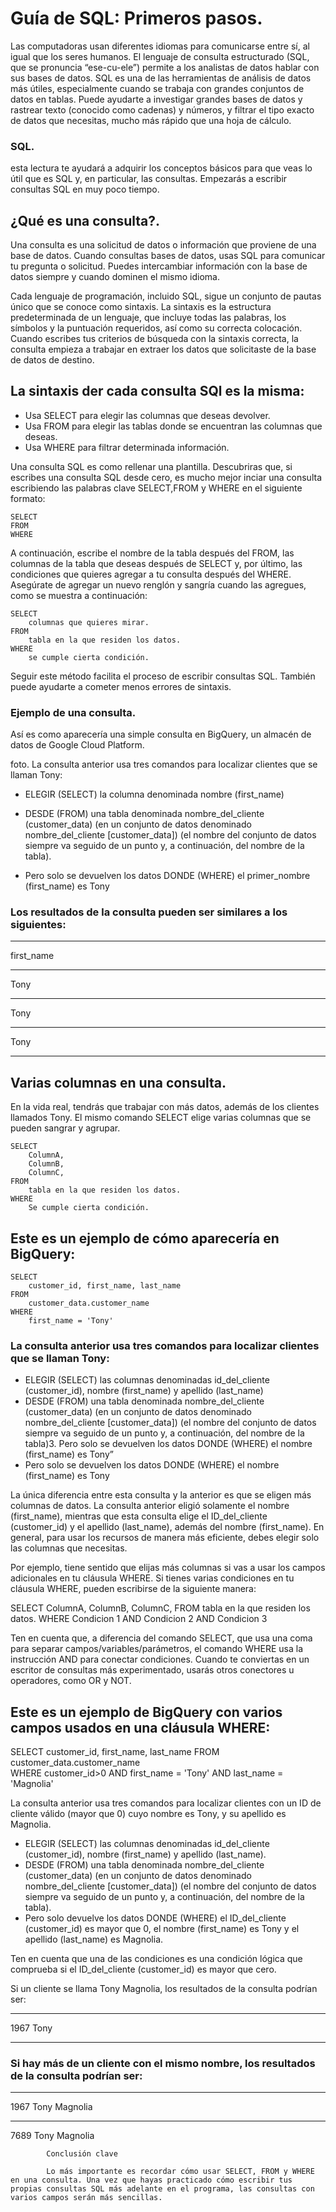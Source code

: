 # Guía de SQL: Primeros pasos. 

Las computadoras usan diferentes idiomas para comunicarse entre sí, al igual que los seres humanos. El lenguaje de consulta estructurado (SQL, que se pronuncia “ese-cu-ele”) permite a los analistas de datos hablar con sus bases de datos. SQL es una de las herramientas de análisis de datos más útiles, especialmente cuando se trabaja con grandes conjuntos de datos en tablas. Puede ayudarte a investigar grandes bases de datos y rastrear texto (conocido como cadenas) y números, y filtrar el tipo exacto de datos que necesitas, mucho más rápido que una hoja de cálculo. 

### SQL.

esta lectura te ayudará a adquirir los conceptos básicos para que veas lo útil que es SQL y, en particular, las consultas. Empezarás a escribir consultas SQL en muy poco tiempo.

## ¿Qué es una consulta?.

Una consulta es una solicitud de datos o información que proviene de una base de datos. Cuando consultas bases de datos, usas SQL para comunicar tu pregunta o solicitud. Puedes intercambiar información con la base de datos siempre y cuando dominen el mismo idioma.

Cada lenguaje de programación, incluido SQL, sigue un conjunto de pautas único que se conoce como sintaxis. La sintaxis es la estructura predeterminada de un lenguaje, que incluye todas las palabras, los símbolos y la puntuación requeridos, así como su correcta colocación. Cuando escribes tus criterios de búsqueda con la sintaxis correcta, la consulta empieza a trabajar en extraer los datos que solicitaste de la base de datos de destino.

## La sintaxis der cada consulta SQl es la misma:

- Usa SELECT para elegir las columnas que deseas devolver.
- Usa FROM para elegir las tablas donde se encuentran las columnas que deseas.
- Usa WHERE para filtrar determinada información.

Una consulta SQL es como rellenar una plantilla. Descubriras que, si escribes una consulta SQL desde cero, es mucho mejor inciar una consulta escribiendo las palabras clave SELECT,FROM y WHERE en el siguiente formato:

    SELECT
    FROM
    WHERE

A continuación, escribe el nombre de la tabla después del FROM, las columnas de la tabla que deseas después de SELECT y, por último, las condiciones que quieres agregar a tu consulta después del WHERE. Asegúrate de agregar un nuevo renglón y sangría cuando las agregues, como se muestra a continuación:

    SELECT
        columnas que quieres mirar.
    FROM
        tabla en la que residen los datos.
    WHERE
        se cumple cierta condición.

Seguir este método facilita el proceso de escribir consultas SQL. También puede ayudarte a cometer menos errores de sintaxis.
### Ejemplo de una consulta.

Así es como aparecería una simple consulta en BigQuery, un almacén de datos de Google Cloud Platform.

foto.
La consulta anterior usa tres comandos para localizar clientes que se llaman Tony:

- ELEGIR (SELECT) la columna denominada nombre (first_name)

- DESDE (FROM) una tabla denominada nombre_del_cliente (customer_data) (en un conjunto de datos denominado nombre_del_cliente [customer_data]) (el nombre del conjunto de datos siempre va seguido de un punto y, a continuación, del nombre de la tabla).

- Pero solo se devuelven los datos DONDE (WHERE) el primer_nombre (first_name) es Tony

### Los resultados de la consulta pueden ser similares a los siguientes:

___ 
first_name
___
Tony
___
Tony
___
Tony
___

## Varias columnas en una consulta.

En la vida real, tendrás que trabajar con más datos, además de los clientes llamados Tony. El mismo comando SELECT elige varias columnas que se pueden sangrar y agrupar.

    SELECT
        ColumnA,
        ColumnB,
        ColumnC,
    FROM
        tabla en la que residen los datos.
    WHERE
        Se cumple cierta condición.

## Este es un ejemplo de cómo aparecería en BigQuery:

    SELECT 
        customer_id, first_name, last_name 
    FROM 
        customer_data.customer_name 
    WHERE 
        first_name = 'Tony'

### La consulta anterior usa tres comandos para localizar clientes que se llaman Tony:

- ELEGIR (SELECT) las columnas denominadas id_del_cliente (customer_id), nombre (first_name) y apellido (last_name)
- DESDE (FROM) una tabla denominada nombre_del_cliente (customer_data) (en un conjunto de datos denominado nombre_del_cliente [customer_data]) (el nombre del conjunto de datos siempre va seguido de un punto y, a continuación, del nombre de la tabla)3. Pero solo se devuelven los datos DONDE (WHERE) el nombre (first_name) es Tony”
-  Pero solo se devuelven los datos DONDE (WHERE) el nombre (first_name) es Tony

La única diferencia entre esta consulta y la anterior es que se eligen más columnas de datos. La consulta anterior eligió solamente el nombre (first_name), mientras que esta consulta elige el ID_del_cliente (customer_id) y el apellido (last_name), además del nombre (first_name). En general, para usar los recursos de manera más eficiente, debes elegir solo las columnas que necesitas. 

Por ejemplo, tiene sentido que elijas más columnas si vas a usar los campos adicionales en tu cláusula WHERE. Si tienes varias condiciones en tu cláusula WHERE, pueden escribirse de la siguiente manera:

SELECT
    ColumnA,
    ColumnB,
    ColumnC,
FROM
    tabla en la que residen los datos.
WHERE
    Condicion 1
    AND Condicion 2
    AND Condicion 3 

Ten en cuenta que, a diferencia del comando SELECT, que usa una coma para separar campos/variables/parámetros, el comando WHERE usa la instrucción AND para conectar condiciones. Cuando te conviertas en un escritor de consultas más experimentado, usarás otros conectores u operadores, como OR y NOT. 

## Este es un ejemplo de BigQuery con varios campos usados en una cláusula WHERE:

SELECT 
    customer_id, 
    first_name, last_name 
FROM 
    customer_data.customer_name  
WHERE customer_id>0 
AND first_name = 'Tony' 
AND last_name = 'Magnolia'

La consulta anterior usa tres comandos para localizar clientes con un ID de cliente válido (mayor que 0) cuyo nombre es Tony, y su apellido es Magnolia.

- ELEGIR (SELECT) las columnas denominadas id_del_cliente (customer_id), nombre (first_name) y apellido (last_name).
- DESDE (FROM) una tabla denominada nombre_del_cliente (customer_data) (en un conjunto de datos denominado nombre_del_cliente [customer_data]) (el nombre del conjunto de datos siempre va seguido de un punto y, a continuación, del nombre de la tabla).
- Pero solo devuelve los datos DONDE (WHERE) el ID_del_cliente (customer_id) es mayor que 0, el nombre (first_name) es Tony y el apellido (last_name) es Magnolia.

Ten en cuenta que una de las condiciones es una condición lógica que comprueba si el ID_del_cliente (customer_id) es mayor que cero.

Si un cliente se llama Tony Magnolia, los resultados de la consulta podrían ser:

___
1967                  Tony
___ 

### Si hay más de un cliente con el mismo nombre, los resultados de la consulta podrían ser:

___ 
1967        Tony         Magnolia
____
7689        Tony         Magnolia

            Conclusión clave

            Lo más importante es recordar cómo usar SELECT, FROM y WHERE en una consulta. Una vez que hayas practicado cómo escribir tus propias consultas SQL más adelante en el programa, las consultas con varios campos serán más sencillas.
